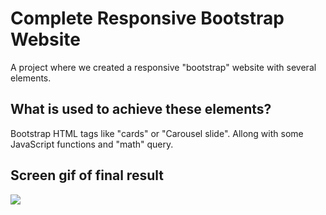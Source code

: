 <h1>Complete Responsive Bootstrap Website</h1>

A project where we created a responsive "bootstrap" website with several elements.

<h2>What is used to achieve these elements?</h2>

Bootstrap HTML tags like "cards" or "Carousel slide". Allong with some JavaScript functions and "math" query.

<h2> Screen gif of final result</h2>

![](screen.gif)